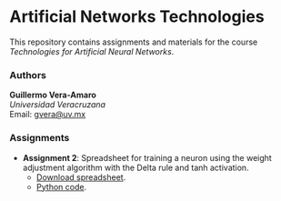 # Artificial Networks Technologies

This repository contains assignments and materials for the course *Technologies for Artificial Neural Networks*.

### Authors

**Guillermo Vera-Amaro**  
*Universidad Veracruzana*  
Email: gvera@uv.mx

### Assignments

+ **Assignment 2**: Spreadsheet for training a neuron using the weight adjustment algorithm with the Delta rule and tanh activation.
    + [Download spreadsheet](https://github.com/gverafei/artificial-networks-technologies/raw/refs/heads/main/tarea2/Tarea2.xlsx).
    + [Python code](https://github.com/gverafei/artificial-networks-technologies/blob/main/tarea2/delta.ipynb).


